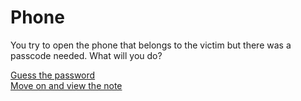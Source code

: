 # Phone

You try to open the phone that belongs to the victim but there was a passcode needed. What will you do?

[Guess the password]()   
[Move on and view the note](note.md)
